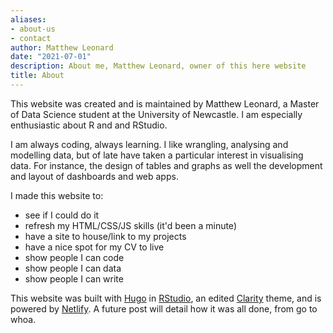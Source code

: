 ```yaml
---
aliases:
- about-us
- contact
author: Matthew Leonard
date: "2021-07-01"
description: About me, Matthew Leonard, owner of this here website
title: About
---
```


This website was created and is maintained by Matthew Leonard, a Master of Data Science student at the University of Newcastle. I am especially enthusiastic about R and and RStudio.

I am always coding, always learning. I like wrangling, analysing and modelling data, but of late have taken a particular interest in visualising data. For instance, the design of tables and graphs as well the development and layout of dashboards and web apps.

I made this website to:

* see if I could do it
* refresh my HTML/CSS/JS skills (it'd been a minute)
* have a site to house/link to my projects
* have a nice spot for my CV to live
* show people I can code
* show people I can data
* show people I can write

This website was built with [Hugo](https://gohugo.io/) in [RStudio](https://www.rstudio.com/products/rstudio/), an edited [Clarity](https://themes.gohugo.io/hugo-clarity/) theme, and is powered by [Netlify](https://www.netlify.com/). A future post will detail how it was all done, from go to whoa.